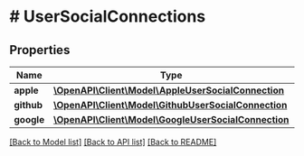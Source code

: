 # # UserSocialConnections

## Properties

Name | Type | Description | Notes
------------ | ------------- | ------------- | -------------
**apple** | [**\OpenAPI\Client\Model\AppleUserSocialConnection**](AppleUserSocialConnection.md) |  | [optional]
**github** | [**\OpenAPI\Client\Model\GithubUserSocialConnection**](GithubUserSocialConnection.md) |  | [optional]
**google** | [**\OpenAPI\Client\Model\GoogleUserSocialConnection**](GoogleUserSocialConnection.md) |  | [optional]

[[Back to Model list]](../../README.md#models) [[Back to API list]](../../README.md#endpoints) [[Back to README]](../../README.md)
